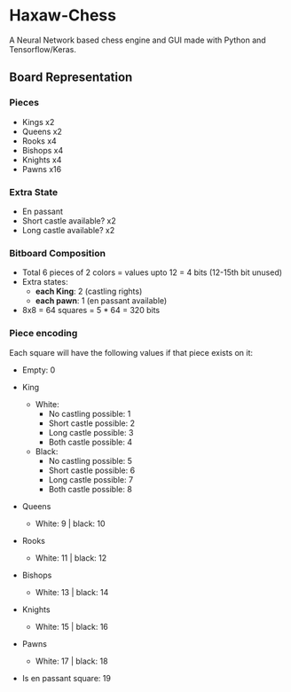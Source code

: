 # Haxaw-Chess
A Neural Network based chess engine and GUI made with Python and Tensorflow/Keras.


## Board Representation

### Pieces

- Kings x2
- Queens x2
- Rooks x4
- Bishops x4
- Knights x4
- Pawns x16

### Extra State

- En passant
- Short castle available? x2
- Long castle available? x2

### Bitboard Composition

- Total 6 pieces of 2 colors = values upto 12 = 4 bits (12-15th bit unused)
- Extra states:
	- **each King**: 2 (castling rights)
	- **each pawn**: 1 (en passant available)
- 8x8 = 64 squares = 5 * 64 = 320 bits

### Piece encoding

Each square will have the following values if that piece exists on it:

- Empty: 0
- King
	- White:
		- No castling possible: 1
		- Short castle possible: 2
		- Long castle possible: 3
		- Both castle possible: 4
	- Black:
		- No castling possible: 5
		- Short castle possible: 6
		- Long castle possible: 7
		- Both castle possible: 8
	
- Queens
	- White: 9 | black: 10
- Rooks
	- White: 11 | black: 12
- Bishops
	- White: 13 | black: 14
- Knights
	- White: 15 | black: 16
- Pawns
	- White: 17 | black: 18
- Is en passant square: 19


